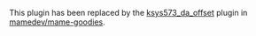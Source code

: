 This plugin has been replaced by the [ksys573_da_offset](https://github.com/mamedev/mame-goodies/tree/master/plugins/ksys573_da_offset) plugin in [mamedev/mame-goodies](https://github.com/mamedev/mame-goodies).